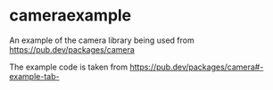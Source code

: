 # cameraexample

An example of the camera library being used from
https://pub.dev/packages/camera

The example code is taken from https://pub.dev/packages/camera#-example-tab-
